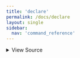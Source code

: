 ```yaml
---
title: 'declare'
permalink: /docs/declare
layout: single
sidebar:
  nav: 'command_reference'
---
```




<details>
  <summary>View Source</summary>

{% highlight sh %}

!fn --shellpen-private writeDSL writeln "declare $*"
{% endhighlight %}

</details>









